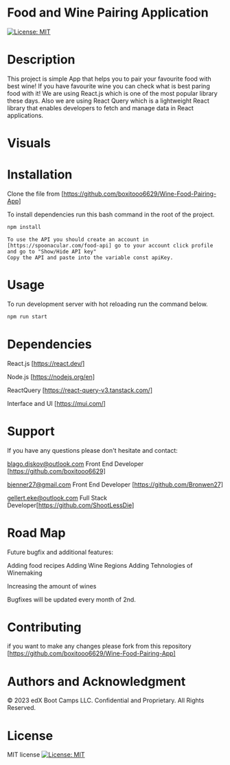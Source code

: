 # Food and Wine Pairing Application
[![License: MIT](https://img.shields.io/badge/License-MIT-yellow.svg)](https://opensource.org/licenses/MIT)


# Description

This project is simple App that helps you to pair your favourite food with best wine! 
If you have favourite wine you can check what is best paring food with it! 
We are using React.js which is one of the most popular library these days.
Also we are using React Query which is a lightweight React library that enables developers to fetch and manage data in React applications. 

# Visuals


# Installation

Clone the file from [https://github.com/boxitooo6629/Wine-Food-Pairing-App]

To install dependencies run this bash command in the root of the project.

```bash 
npm install
```

```
To use the API you should create an account in [https://spoonacular.com/food-api] go to your account click profile and go to "Show/Hide API key"
Copy the API and paste into the variable const apiKey.

```

# Usage 
To run development server with hot reloading run the command below.

```bash 
npm run start
```

# Dependencies

React.js [https://react.dev/]

Node.js [https://nodejs.org/en]

ReactQuery [https://react-query-v3.tanstack.com/] 

Interface and UI [https://mui.com/]

# Support

If you have any questions please don't hesitate and contact:

blago.diskov@outlook.com Front End Developer [https://github.com/boxitooo6629]


bjenner27@gmail.com      Front End Developer [https://github.com/Bronwen27]


gellert.eke@outlook.com  Full Stack Developer[https://github.com/ShootLessDie]


# Road Map

Future bugfix and additional features:

Adding food recipes
Adding Wine Regions
Adding Tehnologies of Winemaking

Increasing the amount of wines

Bugfixes will be updated every month of 2nd.

# Contributing

if you want to make any changes please fork from this repository [https://github.com/boxitooo6629/Wine-Food-Pairing-App]

# Authors and Acknowledgment

© 2023 edX Boot Camps LLC. Confidential and Proprietary. All Rights Reserved.

# License

MIT license
[![License: MIT](https://img.shields.io/badge/License-MIT-yellow.svg)](https://opensource.org/licenses/MIT)


